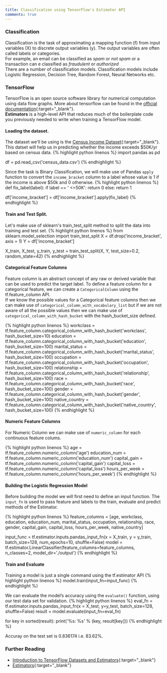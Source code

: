 ```yaml
---
title: Classification using TensorFlow's Estimator API
comments: true
---
```


### Classification
Classification is the task of approximating a mapping function (f) from input variables (X) to discrete output variables (y).  The output variables are often called labels or categories.  
For example, an email can be classified as *spam* or *not spam* or a transaction can e classified as *fraudulent* or *authorized*  
There are a number of classification models. Classification models include Logistic Regression, Decision Tree, Random Forest, Neural Networks etc.

### TensorFlow
TensorFlow is an open source software library for numerical computation using data flow graphs. More about tensorflow can be found in the [official documentation](https://www.tensorflow.org/get_started/){:target="_blank"}.  
**Estimators** is a high-level API that reduces much of the boilerplate code you previously needed to write when training a TensorFlow model.

#### Loading the dataset.
The dataset we'll be using is the [Census Income Dataset](https://archive.ics.uci.edu/ml/datasets/Census+Income){:target="_blank"}. This datset will help us in predicting whether the income exceeds $50K/yr based on census data.
{% highlight python linenos %}
import pandas as pd

df = pd.read_csv('census_data.csv')
{% endhighlight %}

Since the task is Binary Classification, we will make use of Pandas `apply` function to convert the `income_bracket` column to a label whose value is 1 if the income is above $50k and 0 otherwise.
{% highlight python linenos %}
def fix_label(label):
    if label == ' <=50K':
        return 0
    else:
        return 1

df['income_bracket'] = df['income_bracket'].apply(fix_label)
{% endhighlight %}

#### Train and Test Split.
Let's make use of sklearn's train_test_split method to split the data into training and test set.
{% highlight python linenos %}
from sklearn.model_selection import train_test_split
X = df.drop('income_bracket', axis = 1)
Y = df['income_bracket']

X_train, X_test, y_train, y_test = train_test_split(X, Y, test_size=0.2, random_state=42)
{% endhighlight %}

#### Categorical Feature Columns
Feature column is an abstract concept of any raw or derived variable that can be used to predict the target label. To define a feature column for a categorical feature, we can create a `CategoricalColumn` using the tf.feature_column API.    
If we know the possible values for a Categorical feature columns then we can make use of `categorical_column_with_vocabulary_list` but if we are not aware of all the possible values then we can make use of `categorical_column_with_hash_bucket` with the hash_bucket_size defined.

{% highlight python linenos %}
workclass = tf.feature_column.categorical_column_with_hash_bucket('workclass', hash_bucket_size=10)
education = tf.feature_column.categorical_column_with_hash_bucket('education', hash_bucket_size=100)
marital_status = tf.feature_column.categorical_column_with_hash_bucket('marital_status', hash_bucket_size=100)
occupation = tf.feature_column.categorical_column_with_hash_bucket('occupation', hash_bucket_size=100)
relationship = tf.feature_column.categorical_column_with_hash_bucket('relationship', hash_bucket_size=100)
race = tf.feature_column.categorical_column_with_hash_bucket('race', hash_bucket_size=100)
gender = tf.feature_column.categorical_column_with_hash_bucket('gender', hash_bucket_size=100)
native_country = tf.feature_column.categorical_column_with_hash_bucket('native_country', hash_bucket_size=100)
{% endhighlight %}

#### Numeric Feature Columns
For Numeric Column we can make use of `numeric_column` for each continuous feature colums.

{% highlight python linenos %}
age = tf.feature_column.numeric_column('age')
education_num = tf.feature_column.numeric_column('education_num')
capital_gain = tf.feature_column.numeric_column('capital_gain')
capital_loss = tf.feature_column.numeric_column('capital_loss')
hours_per_week = tf.feature_column.numeric_column('hours_per_week')
{% endhighlight %}

#### Building the Logistic Regression Model
Before building the model we will first need to define an input function. The `input_fn` is used to pass feature and labels to the train, evaluate and predict methods of the Estimator.

{% highlight python linenos %}
feature_columns = [age, workclass, education, education_num, marital_status, occupation, 
				relationship, race, gender, capital_gain, capital_loss, hours_per_week, native_country]

input_func = tf.estimator.inputs.pandas_input_fn(x = X_train, y = y_train, batch_size=128, num_epochs=10, shuffle=False)
model = tf.estimator.LinearClassifier(feature_columns=feature_columns, n_classes=2, model_dir='./output')
{% endhighlight %}

#### Train and Evaluate
Training a model is just a single command using the tf.estimator API
{% highlight python linenos %}
model.train(input_fn=input_func)
{% endhighlight %}

We can evaluate the model’s accuracy using the `evaluate()` function, using our test data set for validation.
{% highlight python linenos %}
eval_fn = tf.estimator.inputs.pandas_input_fn(x = X_test, y=y_test, batch_size=128, shuffle=False)
result = model.evaluate(input_fn=eval_fn)

for key in sorted(result):
  print('%s: %s' % (key, result[key]))
{% endhighlight %}

Accuray on the test set is 0.836174 i.e. 83.62%.

### Further Reading
- [Introduction to TensorFlow Datasets and Estimators](https://developers.googleblog.com/2017/09/introducing-tensorflow-datasets.html){:target="_blank"}
- [Estimators](https://www.tensorflow.org/programmers_guide/estimators){:target="_blank"}